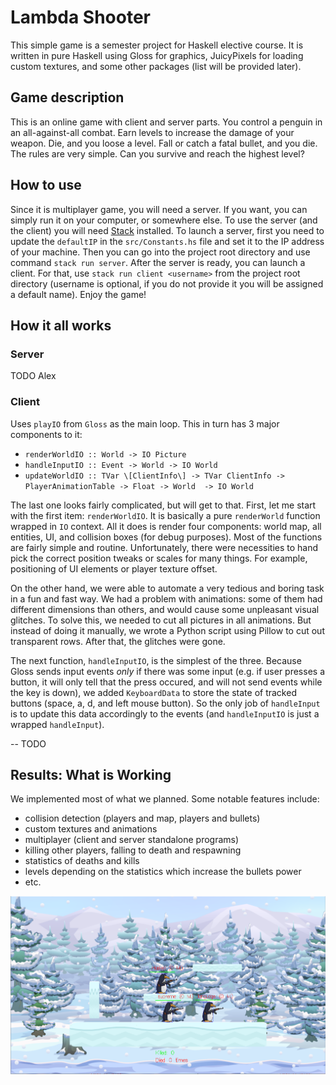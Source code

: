 # Lambda Shooter 

This simple game is a semester project for Haskell elective course. It is written in pure Haskell using Gloss for graphics, JuicyPixels for loading custom textures, and some other packages (list will be provided later). 

## Game description 

This is an online game with client and server parts. You control a penguin in an all-against-all combat. Earn levels to increase the damage of your weapon. Die, and you loose a level. Fall or catch a fatal bullet, and you die. The rules are very simple. Can you survive and reach the highest level?

## How to use

Since it is multiplayer game, you will need a server. If you want, you can simply run it on your computer, or somewhere else. 
To use the server (and the client) you will need [Stack](https://docs.haskellstack.org/en/stable/README/) installed. 
To launch a server, first you need to  update the `defaultIP` in the `src/Constants.hs` file and set it to the IP address of your machine. Then you can go into the project root directory and use command `stack run server`. 
After the server is ready, you can launch a client. For that, use `stack run client <username>` from the project root directory (username is optional, if you do not provide it you will be assigned a default name). Enjoy the game!

## How it all works

### Server

TODO Alex

### Client

Uses `playIO` from `Gloss` as the main loop. This in turn has 3 major components to it: 
- `renderWorldIO :: World -> IO Picture`
- `handleInputIO :: Event -> World -> IO World`
- `updateWorldIO :: TVar \[ClientInfo\] -> TVar ClientInfo -> PlayerAnimationTable -> Float -> World  -> IO World`

The last one looks fairly complicated, but will get to that. First, let me start with the first item: `renderWorldIO`.
It is basically a pure `renderWorld` function wrapped in `IO` context. All it does is render four components: world map, all entities, UI, and collision boxes (for debug purposes). Most of the functions are fairly simple and routine. Unfortunately, there were necessities to hand pick the correct position tweaks or scales for many things. For example, positioning of UI elements or player texture offset. 

On the other hand, we were able to automate a very tedious and boring task in a fun and fast way. We had a problem with animations: some of them had different dimensions than others, and would cause some unpleasant visual glitches. To solve this, we needed to cut all pictures in all animations. But instead of doing it manually, we wrote a Python script using Pillow to cut out transparent rows. After that, the glitches were gone.

The next function, `handleInputIO`, is the simplest of the three. Because Gloss sends input events *only* if there was some input (e.g. if user presses a button, it will only tell that the press occured, and will not send events while the key is down), we added `KeyboardData` to store the state of tracked buttons (space, a, d, and left mouse button). So the only job of `handleInput` is to update this data accordingly to the events (and `handleInputIO` is just a wrapped `handleInput`). 

-- TODO


## Results: What is Working

We implemented most of what we planned. Some notable features include:
- collision detection (players and map, players and bullets)
- custom textures and animations
- multiplayer (client and server standalone programs)
- killing other players, falling to death and respawning
- statistics of deaths and kills
- levels depending on the statistics which increase the bullets power
- etc.

![InGame picture](docs/supreme.png)
